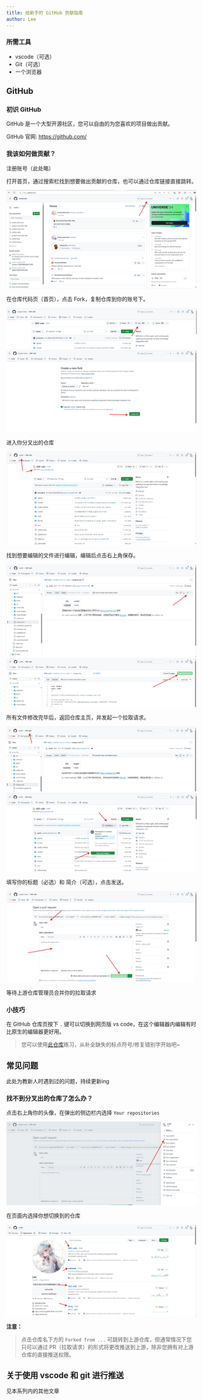 ```yaml
---
title: 给新手的 GitHub 贡献指南
author: Lee
---
```


### 所需工具

- vscode（可选）
- Git（可选）
- 一个浏览器

## GitHub

### 初识 GitHub

GitHub 是一个大型开源社区，您可以自由的为您喜欢的项目做出贡献。

GitHub 官网: <https://github.com/>

### 我该如何做贡献？

注册账号（此处略）

打开首页，通过搜索栏找到想要做出贡献的仓库，也可以通过仓库链接直接跳转。

![](github-img/image.png)

在仓库代码页（首页），点击 Fork，复制仓库到你的账号下。

![](github-img/image1.png) ![](github-img/image2.png)

进入你分叉出的仓库

![](github-img/image3.png)

找到想要编辑的文件进行编辑，编辑后点击右上角保存。

![](github-img/image4.png) ![](github-img/image5.png)

所有文件修改完毕后，返回仓库主页，并发起一个拉取请求。

![](github-img/image6.png) ![](github-img/image7.png)

填写你的标题（必选）和 简介（可选），点击发送。

![](github-img/image8.png)

等待上游仓库管理员合并你的拉取请求

### 小技巧

在 GitHub 仓库页按下 `.` 键可以切换到网页版 vs code，在这个编辑器内编辑有时比原生的编辑器更好用。

> 您可以使用[此仓库](https://github.com/Leetfs/blog)练习，从补全缺失的标点符号/修复错别字开始吧~

## 常见问题

此处为教新人时遇到过的问题，持续更新ing

### 找不到分叉出的仓库了怎么办？

点击右上角你的头像，在弹出的侧边栏内选择 `Your repositories`

![](github-img/image9.png)

在页面内选择你想切换到的仓库

![](github-img/image10.png)

**注意：**
> 点击仓库名下方的 `Forked from ...` 可跳转到上游仓库，但通常情况下您只可以通过 PR（拉取请求）的形式将更改推送到上游，除非您拥有对上游仓库的直接推送权限。

## 关于使用 vscode 和 git 进行推送

见本系列内的其他文章
